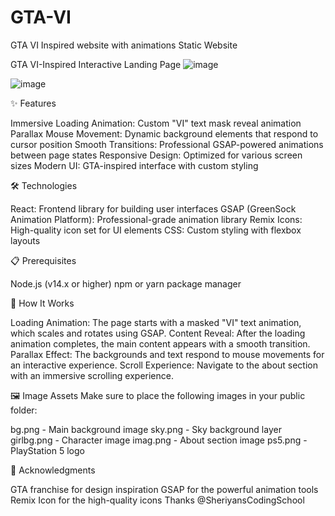 # GTA-VI
GTA VI Inspired website with animations Static Website

GTA VI-Inspired Interactive Landing Page
![image](https://github.com/user-attachments/assets/fe911344-ef34-412a-8a83-3102eccbfdd2)

![image](https://github.com/user-attachments/assets/232bd3bd-1141-4ee3-bb72-2dc4b5a750f1)


✨ Features

Immersive Loading Animation: Custom "VI" text mask reveal animation
Parallax Mouse Movement: Dynamic background elements that respond to cursor position
Smooth Transitions: Professional GSAP-powered animations between page states
Responsive Design: Optimized for various screen sizes
Modern UI: GTA-inspired interface with custom styling

🛠️ Technologies

React: Frontend library for building user interfaces
GSAP (GreenSock Animation Platform): Professional-grade animation library
Remix Icons: High-quality icon set for UI elements
CSS: Custom styling with flexbox layouts

📋 Prerequisites

Node.js (v14.x or higher)
npm or yarn package manager


🎨 How It Works

Loading Animation: The page starts with a masked "VI" text animation, which scales and rotates using GSAP.
Content Reveal: After the loading animation completes, the main content appears with a smooth transition.
Parallax Effect: The backgrounds and text respond to mouse movements for an interactive experience.
Scroll Experience: Navigate to the about section with an immersive scrolling experience.

🖼️ Image Assets
Make sure to place the following images in your public folder:

bg.png - Main background image
sky.png - Sky background layer
girlbg.png - Character image
imag.png - About section image
ps5.png - PlayStation 5 logo


🙏 Acknowledgments

GTA franchise for design inspiration
GSAP for the powerful animation tools
Remix Icon for the high-quality icons
Thanks @SheriyansCodingSchool
